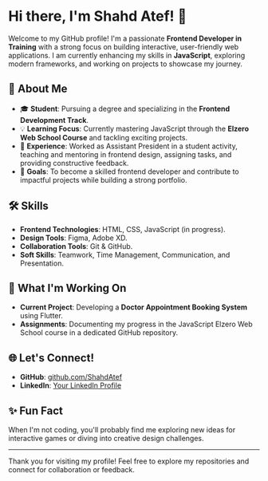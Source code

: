 # Hi there, I'm Shahd Atef! 👋  

Welcome to my GitHub profile! I'm a passionate **Frontend Developer in Training** with a strong focus on building interactive, user-friendly web applications. I am currently enhancing my skills in **JavaScript**, exploring modern frameworks, and working on projects to showcase my journey.  

## 🚀 About Me  
- 🎓 **Student**: Pursuing a degree and specializing in the **Frontend Development Track**.  
- 💡 **Learning Focus**: Currently mastering JavaScript through the **Elzero Web School Course** and tackling exciting projects.  
- 🌟 **Experience**: Worked as Assistant President in a student activity, teaching and mentoring in frontend design, assigning tasks, and providing constructive feedback.  
- 🎯 **Goals**: To become a skilled frontend developer and contribute to impactful projects while building a strong portfolio.  

## 🛠 Skills  
- **Frontend Technologies**: HTML, CSS, JavaScript (in progress).  
- **Design Tools**: Figma, Adobe XD.  
- **Collaboration Tools**: Git & GitHub.  
- **Soft Skills**: Teamwork, Time Management, Communication, and Presentation.  

## 🌱 What I'm Working On  
- **Current Project**: Developing a **Doctor Appointment Booking System** using Flutter.  
- **Assignments**: Documenting my progress in the JavaScript Elzero Web School course in a dedicated GitHub repository.  

## 🌐 Let's Connect!  
- **GitHub**: [github.com/ShahdAtef](https://github.com/ShahdAtef)  
- **LinkedIn**: [Your LinkedIn Profile](https://www.linkedin.com/in/yourname)  

## ✨ Fun Fact  
When I'm not coding, you'll probably find me exploring new ideas for interactive games or diving into creative design challenges.  

---  

Thank you for visiting my profile! Feel free to explore my repositories and connect for collaboration or feedback.  
